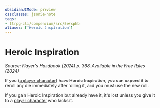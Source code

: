 ```yaml
---
obsidianUIMode: preview
cssclasses: json5e-note
tags:
- ttrpg-cli/compendium/src/5e/xphb
aliases: ["Heroic Inspiration"]
---
```

# Heroic Inspiration
*Source: Player's Handbook (2024) p. 368. Available in the Free Rules (2024)* 

If you ([a player character](3-Mechanics/CLI/rules/variant-rules/player-character-xphb.md)) have Heroic Inspiration, you can expend it to reroll any die immediately after rolling it, and you must use the new roll.

If you gain Heroic Inspiration but already have it, it's lost unless you give it to a [player character](3-Mechanics/CLI/rules/variant-rules/player-character-xphb.md) who lacks it.